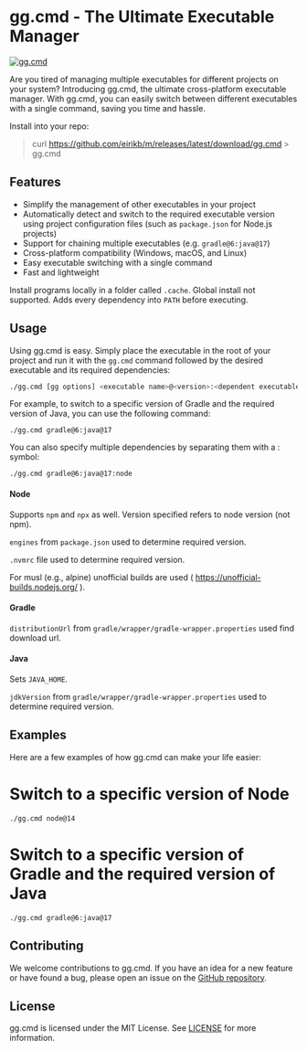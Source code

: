 # gg.cmd - The Ultimate Executable Manager

[![gg.cmd](https://github.com/eirikb/gg/actions/workflows/gg.yml/badge.svg)](https://github.com/eirikb/gg/actions/workflows/gg.yml)

Are you tired of managing multiple executables for different projects on your system? Introducing gg.cmd, the ultimate
cross-platform executable manager. With gg.cmd, you can easily switch between different executables with a single
command, saving you time and hassle.

Install into your repo:
> curl https://github.com/eirikb/m/releases/latest/download/gg.cmd > gg.cmd

## Features

- Simplify the management of other executables in your project
- Automatically detect and switch to the required executable version using project configuration files (such
  as `package.json` for Node.js projects)
- Support for chaining multiple executables (e.g. `gradle@6:java@17`)
- Cross-platform compatibility (Windows, macOS, and Linux)
- Easy executable switching with a single command
- Fast and lightweight

Install programs locally in a folder called `.cache`. Global install not supported.
Adds every dependency into `PATH` before executing.

## Usage

Using gg.cmd is easy. Simply place the executable in the root of your project and run it with the `gg.cmd` command
followed
by the desired executable and its required dependencies:

```bash
./gg.cmd [gg options] <executable name>@<version>:<dependent executable name>@<version> [executable arguments]
```

For example, to switch to a specific version of Gradle and the required version of Java, you can use the following
command:

```
./gg.cmd gradle@6:java@17
```

You can also specify multiple dependencies by separating them with a : symbol:

```
./gg.cmd gradle@6:java@17:node
```

#### Node

Supports `npm` and `npx` as well. Version specified refers to node version (not npm).

`engines` from `package.json` used to determine required version.

`.nvmrc` file used to determine required version.

For musl (e.g., alpine) unofficial builds are used ( https://unofficial-builds.nodejs.org/ ).

#### Gradle

`distributionUrl` from `gradle/wrapper/gradle-wrapper.properties` used find download url.

#### Java

Sets `JAVA_HOME`.

`jdkVersion` from `gradle/wrapper/gradle-wrapper.properties` used to determine required version.

## Examples

Here are a few examples of how gg.cmd can make your life easier:
<!--  Not yet
# Automatically switch to the required version of Node.js as specified in package.json
./gg
-->

# Switch to a specific version of Node

```
./gg.cmd node@14
```

# Switch to a specific version of Gradle and the required version of Java

```
./gg.cmd gradle@6:java@17
```

## Contributing

We welcome contributions to gg.cmd. If you have an idea for a new feature or have found a bug, please open an issue on
the [GitHub repository](https://github.com/example/gg).

## License

gg.cmd is licensed under the MIT License. See [LICENSE](LICENSE) for more information.
